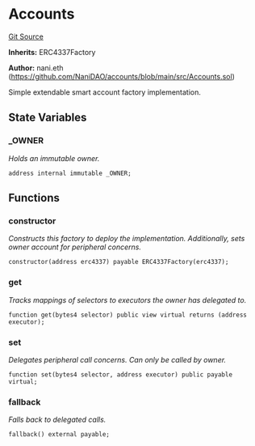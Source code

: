 # Accounts
[Git Source](https://github.com/NaniDAO/accounts/blob/63982073a58fb6da94e594d61906f20468a541f4/src/Accounts.sol)

**Inherits:**
ERC4337Factory

**Author:**
nani.eth (https://github.com/NaniDAO/accounts/blob/main/src/Accounts.sol)

Simple extendable smart account factory implementation.


## State Variables
### _OWNER
*Holds an immutable owner.*


```solidity
address internal immutable _OWNER;
```


## Functions
### constructor

*Constructs this factory to deploy the implementation.
Additionally, sets owner account for peripheral concerns.*


```solidity
constructor(address erc4337) payable ERC4337Factory(erc4337);
```

### get

*Tracks mappings of selectors to executors the owner has delegated to.*


```solidity
function get(bytes4 selector) public view virtual returns (address executor);
```

### set

*Delegates peripheral call concerns. Can only be called by owner.*


```solidity
function set(bytes4 selector, address executor) public payable virtual;
```

### fallback

*Falls back to delegated calls.*


```solidity
fallback() external payable;
```


